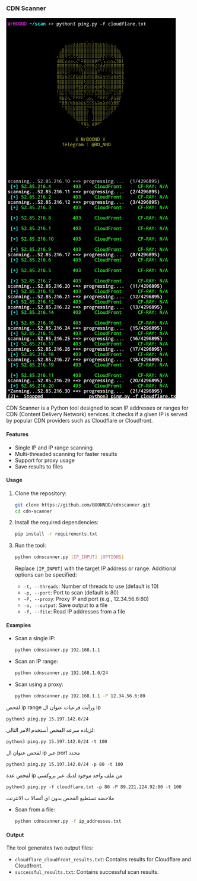 
### CDN Scanner

![MrBOOND](https://github.com/BOONNDD/cdnscanner/blob/main/IMG_%D9%A2%D9%A0%D9%A2%D9%A3%D9%A1%D9%A2%D9%A0%D9%A4_%D9%A0%D9%A2%D9%A5%D9%A8%D9%A2%D9%A1.jpg) <!-- Replace with an image link or remove this line -->

CDN Scanner is a Python tool designed to scan IP addresses or ranges for CDN (Content Delivery Network) services. It checks if a given IP is served by popular CDN providers such as Cloudflare or Cloudfront.

#### Features

- Single IP and IP range scanning
- Multi-threaded scanning for faster results
- Support for proxy usage
- Save results to files

#### Usage

1. Clone the repository:

   ```bash
   git clone https://github.com/BOONNDD/cdnscanner.git
   cd cdn-scanner
   ```

2. Install the required dependencies:

   ```bash
   pip install -r requirements.txt
   ```

3. Run the tool:

   ```bash
   python cdnscanner.py [IP_INPUT] [OPTIONS]
   ```

   Replace `[IP_INPUT]` with the target IP address or range. Additional options can be specified:

   - `-t, --threads`: Number of threads to use (default is 10)
   - `-p, --port`: Port to scan (default is 80)
   - `-P, --proxy`: Proxy IP and port (e.g., 12.34.56.6:80)
   - `-o, --output`: Save output to a file
   - `-f, --file`: Read IP addresses from a file

#### Examples

- Scan a single IP:

  ```bash
  python cdnscanner.py 192.168.1.1
  ```

- Scan an IP range:

  ```bash
  python cdnscanner.py 192.168.1.0/24
  ```

- Scan using a proxy:

  ```bash
  python cdnscanner.py 192.168.1.1 -P 12.34.56.6:80
  ```


لفحص ip range ورأيت فرعيات عنوان ال ip  

```
python3 ping.py 15.197.142.0/24
```
لزياده سرعه الفحص أستخدم الامر التالي: 

```
python3 ping.py 15.197.142.0/24 -t 100
```
لفحص عنوان ال ip عبر port محدد 

```
python3 ping.py 15.197.142.0/24 -p 80 -t 100
```
لفحص عدة ip من ملف واحد موجود لديك  عبر بروكسي

```
python3 ping.py -f cloudflare.txt -p 80 -P 89.221.224.92:80 -t 100
```
ملاحضه تستطيع الفحص بدون اي أتصالا ب الانترنت

- Scan from a file:

  ```bash
  python cdnscanner.py -f ip_addresses.txt
  ```

#### Output

The tool generates two output files:

- `cloudflare_cloudfront_results.txt`: Contains results for Cloudflare and Cloudfront.
- `successful_results.txt`: Contains successful scan results.
